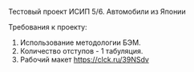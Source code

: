 Тестовый проект ИСИП 5/6. Автомобили из Японии

Требования к проекту:
1. Использование методологии БЭМ.
2. Количество отступов - 1 табуляция.
3. Рабочий макет https://clck.ru/39NSdv
